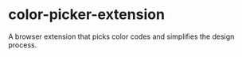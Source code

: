 # color-picker-extension
A browser extension that picks color codes and simplifies the design process.
